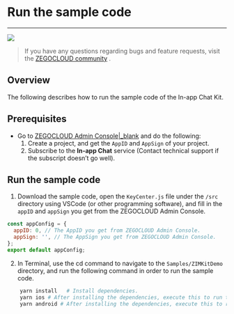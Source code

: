 # Run the sample code

---

[![](https://img.shields.io/badge/chat-on%20discord-7289da.svg)](https://discord.gg/EtNRATttyp)

> If you have any questions regarding bugs and feature requests, visit the [ZEGOCLOUD community](https://discord.gg/EtNRATttyp) .

## Overview

The following describes how to run the sample code of the In-app Chat Kit.

## Prerequisites

- Go to [ZEGOCLOUD Admin Console\|\_blank](https://console.zegocloud.com/) and do the following:
  1.  Create a project, and get the `AppID` and `AppSign` of your project.
  2.  Subscribe to the **In-app Chat** service (Contact technical support if the subscript doesn’t go well).

## Run the sample code

1. Download the sample code, open the `KeyCenter.js` file under the `/src` directory using VSCode (or other programming software), and fill in the `appID` and `appSign` you get from the ZEGOCLOUD Admin Console.

```javascript
const appConfig = {
  appID: 0, // The AppID you get from ZEGOCLOUD Admin Console.
  appSign: '', // The AppSign you get from ZEGOCLOUD Admin Console.
};
export default appConfig;
```

2. In Terminal, use the cd command to navigate to the `Samples/ZIMKitDemo` directory, and run the following command in order to run the sample code.

```bash
    yarn install   # Install dependencies.
    yarn ios # After installing the dependencies, execute this to run the project in iOS.
    yarn android # After installing the dependencies, execute this to run the project in Android.
```
